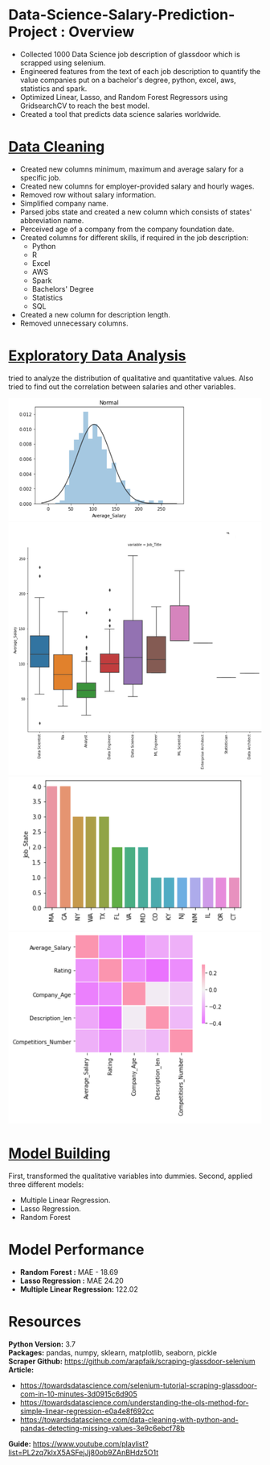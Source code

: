 # Data-Science-Salary-Prediction-Project : Overview
* Collected 1000 Data Science job description of glassdoor which is scrapped using selenium.
* Engineered features from the text of each job description to quantify the value companies put on a bachelor's degree, python, excel, aws, statistics and spark.
* Optimized Linear, Lasso, and Random Forest Regressors using GridsearchCV to reach the best model.
* Created a tool that predicts data science salaries worldwide.
# [Data Cleaning](https://github.com/shuchita-rahman/DataScience_Salary_Project/tree/main/Data%20Cleaning)
* Created new columns minimum, maximum and average salary for a specific job.
* Created new columns for employer-provided salary and hourly wages.
* Removed row without salary information.
* Simplified company name.
* Parsed jobs state and created a new column which consists of states' abbreviation name.
* Perceived age of a company from the company foundation date.
* Created columns for different skills, if required in the job description:
   * Python
   * R
   * Excel
   * AWS
   * Spark
   * Bachelors' Degree
   * Statistics
   * SQL
* Created a new column for description length.
* Removed unnecessary columns.
# [Exploratory Data Analysis](https://github.com/shuchita-rahman/DataScience_Salary_Project/tree/main/Exploratory%20Data%20Analysis)
tried to analyze the distribution of qualitative and quantitative values. Also tried to find out the correlation between salaries and other variables.

![alt text](image/AverageSalaryHistogram.PNG) ![alt text](image/sectorsBarChart.PNG) 
![alt text](image/stateBarChart.PNG) ![alt text](image/correlation.PNG)

# [Model Building](https://github.com/shuchita-rahman/DataScience_Salary_Project/tree/main/Data%20Modeling)
First, transformed the qualitative variables into dummies.
Second, applied three different models:
* Multiple Linear Regression.
* Lasso Regression.
* Random Forest
# Model Performance
* **Random Forest :** MAE - 18.69
* **Lasso Regression :** MAE 24.20
* **Multiple Linear Regression:** 122.02

# Resources 
**Python Version:** 3.7  
**Packages:** pandas, numpy, sklearn, matplotlib, seaborn, pickle  
**Scraper Github:** https://github.com/arapfaik/scraping-glassdoor-selenium  
**Article:**
   * https://towardsdatascience.com/selenium-tutorial-scraping-glassdoor-com-in-10-minutes-3d0915c6d905
   * https://towardsdatascience.com/understanding-the-ols-method-for-simple-linear-regression-e0a4e8f692cc
   * https://towardsdatascience.com/data-cleaning-with-python-and-pandas-detecting-missing-values-3e9c6ebcf78b
   
**Guide:** https://www.youtube.com/playlist?list=PL2zq7klxX5ASFejJj80ob9ZAnBHdz5O1t

